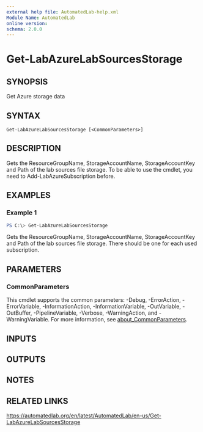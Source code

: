 ```yaml
---
external help file: AutomatedLab-help.xml
Module Name: AutomatedLab
online version:
schema: 2.0.0
---
```


# Get-LabAzureLabSourcesStorage

## SYNOPSIS
Get Azure storage data

## SYNTAX

```
Get-LabAzureLabSourcesStorage [<CommonParameters>]
```

## DESCRIPTION
Gets the ResourceGroupName, StorageAccountName, StorageAccountKey and Path of the lab sources file storage.
To be able to use the cmdlet, you need to Add-LabAzureSubscription before.

## EXAMPLES

### Example 1
```powershell
PS C:\> Get-LabAzureLabSourcesStorage
```

Gets the ResourceGroupName, StorageAccountName, StorageAccountKey and Path of the lab sources file storage.
There should be one for each used subscription.

## PARAMETERS

### CommonParameters
This cmdlet supports the common parameters: -Debug, -ErrorAction, -ErrorVariable, -InformationAction, -InformationVariable, -OutVariable, -OutBuffer, -PipelineVariable, -Verbose, -WarningAction, and -WarningVariable. For more information, see [about_CommonParameters](http://go.microsoft.com/fwlink/?LinkID=113216).

## INPUTS

## OUTPUTS

## NOTES

## RELATED LINKS
https://automatedlab.org/en/latest/AutomatedLab/en-us/Get-LabAzureLabSourcesStorage
